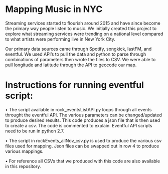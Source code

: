 # Mapping Music in NYC
 
Streaming services started to flourish around 2015 and have since become the primary way people listen to music. We initially created this project to explore what streaming services were trending on a national level compared to what artists were performing live in New York City. 

Our primary data sources came through Spotify, songkick, lastFM, and eventful. We used API’s to pull the data and python to parse through combinations of parameters then wrote the files to CSV.  We were able to pull longitude and latitude through the API to geocode our map. 

# Instructions for running eventful script:

•	The script available in rock_eventsListAPI.py loops through all events throught the eventful API. The various parameters can be changed/updated to produce desired results. This code produces a json file that is then used to create a csv. The code is commented to explain.
Eventful API scripts need to be run in python 2.7.

•	The script in rockEvents_allNov_csv.py is used to produce the various csv files used for mapping. Json files can be swapped out in row 4 to produce various mappings.

•	For reference all CSVs that we produced with this code are also available in this repository. 
